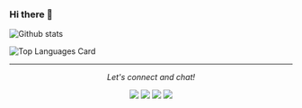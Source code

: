 ### Hi there 👋

<!--
**r3alix01/r3alix01** is a ✨ _special_ ✨ repository because its `README.md` (this file) appears on your GitHub profile.

Here are some ideas to get you started:

- 🔭 I’m currently working on ...
- 🌱 I’m currently learning ...
- 👯 I’m looking to collaborate on ...
- 🤔 I’m looking for help with ...
- 💬 Ask me about ...
- 📫 How to reach me: ...
- 😄 Pronouns: ...
- ⚡ Fun fact: ...
-->

![Github stats](https://github-readme-stats.vercel.app/api?username=r3alix01&theme=highcontrast&show_icons=true&count_private=true)

![Top Languages Card](https://github-readme-stats.vercel.app/api/top-langs/?username=r3alix01)



<hr>
<p align="center">
  <i>Let's connect and chat!</i><p align="center">
    <a href="https://twitter.com/r3alix01" alt="Twitter"><img src="https://github.com/imdhruv99/imdhruv99/blob/master/readme/twitter.png"></a>
    <a href="https://www.instagram.com/r3alix01" alt="Instagram"><img src="https://github.com/imdhruv99/imdhruv99/blob/master/readme/insta.png"></a>
    <a href="https://github.com/r3alix01" alt="GitHub"><img src="https://github.com/imdhruv99/imdhruv99/blob/master/readme/github.png"></a>
    <a href="https://medium.com/@r3alix01" alt="Medium"><img src="https://github.com/imdhruv99/imdhruv99/blob/master/readme/medium.png"></a></p>
  
</p>
